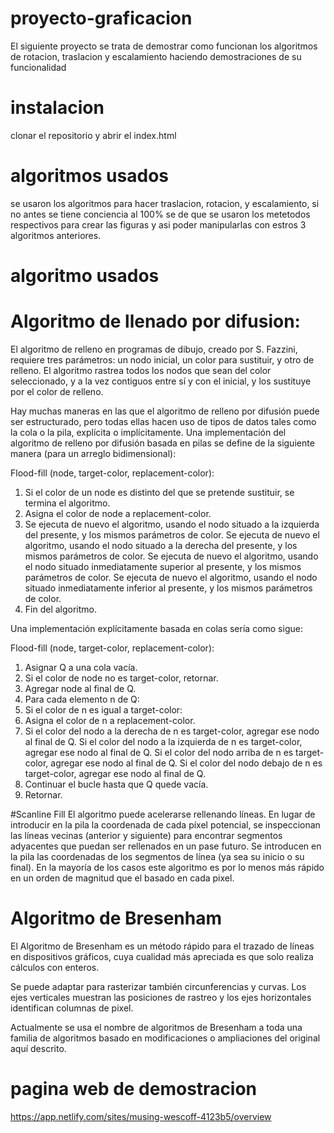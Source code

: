 # proyecto-graficacion

El siguiente proyecto se trata de demostrar como funcionan los algoritmos de rotacion, traslacion y escalamiento haciendo demostraciones de su funcionalidad

# instalacion

clonar el repositorio y abrir el index.html

# algoritmos usados

se usaron los algoritmos para hacer traslacion, rotacion, y escalamiento, si no antes se tiene conciencia al 100% se de que se usaron los metetodos respectivos para crear las figuras y asi poder manipularlas con estros 3 algoritmos anteriores.

# algoritmo usados

# Algoritmo de llenado por difusion: 

El algoritmo de relleno en programas de dibujo, creado por S. Fazzini, requiere tres parámetros: un nodo inicial, un color para sustituir, y otro de relleno. El algoritmo rastrea todos los nodos que sean del color seleccionado, y a la vez contiguos entre sí y con el inicial, y los sustituye por el color de relleno.

Hay muchas maneras en las que el algoritmo de relleno por difusión puede ser estructurado, pero todas ellas hacen uso de tipos de datos tales como la cola o la pila, explícita o implícitamente. Una implementación del algoritmo de relleno por difusión basada en pilas se define de la siguiente manera (para un arreglo bidimensional):

Flood-fill (node, target-color, replacement-color):
1. Si el color de un node es distinto del que se pretende sustituir, se termina el algoritmo.
2. Asigna el color de node a replacement-color.
3. Se ejecuta de nuevo el algoritmo, usando el nodo situado a la izquierda del presente, y los mismos parámetros de color.
Se ejecuta de nuevo el algoritmo, usando el nodo situado a la derecha del presente, y los mismos parámetros de color.
Se ejecuta de nuevo el algoritmo, usando el nodo situado inmediatamente superior al presente, y los mismos parámetros de color.
Se ejecuta de nuevo el algoritmo, usando el nodo situado inmediatamente inferior al presente, y los mismos parámetros de color.
4. Fin del algoritmo.

Una implementación explícitamente basada en colas sería como sigue:

Flood-fill (node, target-color, replacement-color):
1. Asignar Q a una cola vacía.
2. Si el color de node no es target-color, retornar.
3. Agregar node al final de Q.
4. Para cada elemento n de Q:
5. Si el color de n es igual a target-color:
6. Asigna el color de n a replacement-color.
7. Si el color del nodo a la derecha de n es target-color, agregar ese nodo al final de Q.
Si el color del nodo a la izquierda de n es target-color, agregar ese nodo al final de Q.
Si el color del nodo arriba de n es target-color, agregar ese nodo al final de Q.
Si el color del nodo debajo de n es target-color, agregar ese nodo al final de Q.
8. Continuar el bucle hasta que Q quede vacía.
9. Retornar.


#Scanline Fill
El algoritmo puede acelerarse rellenando líneas. En lugar de introducir en la pila la coordenada de cada píxel potencial, se inspeccionan las líneas vecinas (anterior y siguiente) para encontrar segmentos adyacentes que puedan ser rellenados en un pase futuro. Se introducen en la pila las coordenadas de los segmentos de línea (ya sea su inicio o su final). En la mayoría de los casos este algoritmo es por lo menos más rápido en un orden de magnitud que el basado en cada pixel.


# Algoritmo de Bresenham
El Algoritmo de Bresenham es un método rápido para el trazado de líneas en dispositivos gráficos, cuya cualidad más apreciada es que solo realiza cálculos con enteros.

Se puede adaptar para rasterizar también circunferencias y curvas. Los ejes verticales muestran las posiciones de rastreo y los ejes horizontales identifican columnas de pixel.

Actualmente se usa el nombre de algoritmos de Bresenham a toda una familia de algoritmos basado en modificaciones o ampliaciones del original aquí descrito.


# pagina web de demostracion
https://app.netlify.com/sites/musing-wescoff-4123b5/overview


